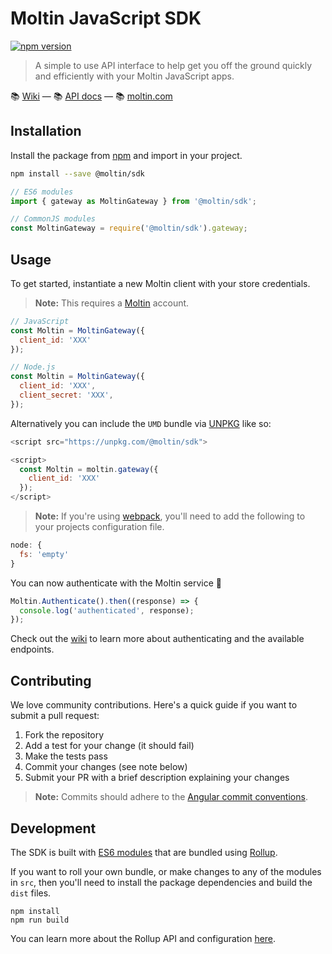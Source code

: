 # Moltin JavaScript SDK

[![npm version](https://img.shields.io/npm/v/@moltin/sdk.svg)](https://www.npmjs.com/package/@moltin/sdk)

> A simple to use API interface to help get you off the ground quickly and efficiently with your Moltin JavaScript apps.

📚 [Wiki](https://github.com/moltin/js-sdk/wiki) &mdash; 📚 [API docs](https://moltin.api-docs.io/v2) &mdash; 📚 [moltin.com](https://moltin.com)

## Installation

Install the package from [npm](https://www.npmjs.com/package/@moltin/sdk) and import in your project.

```bash
npm install --save @moltin/sdk
```

```js
// ES6 modules
import { gateway as MoltinGateway } from '@moltin/sdk';

// CommonJS modules
const MoltinGateway = require('@moltin/sdk').gateway;
```

## Usage

To get started, instantiate a new Moltin client with your store credentials.

> **Note:** This requires a [Moltin](http://moltin.com) account.

```js
// JavaScript
const Moltin = MoltinGateway({
  client_id: 'XXX'
});

// Node.js
const Moltin = MoltinGateway({
  client_id: 'XXX',
  client_secret: 'XXX',
});
```

Alternatively you can include the `UMD` bundle via [UNPKG](https://unpkg.com) like so:

```js
<script src="https://unpkg.com/@moltin/sdk">

<script>
  const Moltin = moltin.gateway({
    client_id: 'XXX'
  });
</script>
```

> **Note:** If you're using [webpack](https://webpack.github.io), you'll need to add the following to your projects configuration file.

```js
node: {
  fs: 'empty'
}
```

You can now authenticate with the Moltin service 🎉

```js
Moltin.Authenticate().then((response) => {
  console.log('authenticated', response);
});
```

Check out the [wiki](https://github.com/moltin/js-sdk/wiki) to learn more about authenticating and the available endpoints.


## Contributing

We love community contributions. Here's a quick guide if you want to submit a pull request:

1. Fork the repository
2. Add a test for your change (it should fail)
3. Make the tests pass
4. Commit your changes (see note below)
5. Submit your PR with a brief description explaining your changes

> **Note:** Commits should adhere to the [Angular commit conventions](https://github.com/angular/angular.js/blob/master/CONTRIBUTING.md#-git-commit-guidelines).


## Development

The SDK is built with [ES6 modules](https://strongloop.com/strongblog/an-introduction-to-javascript-es6-modules/) that are bundled using [Rollup](http://rollupjs.org).

If you want to roll your own bundle, or make changes to any of the modules in `src`, then you'll need to install the package dependencies and build the `dist` files.

```
npm install
npm run build
```

You can learn more about the Rollup API and configuration  [here](https://github.com/rollup/rollup/wiki).
